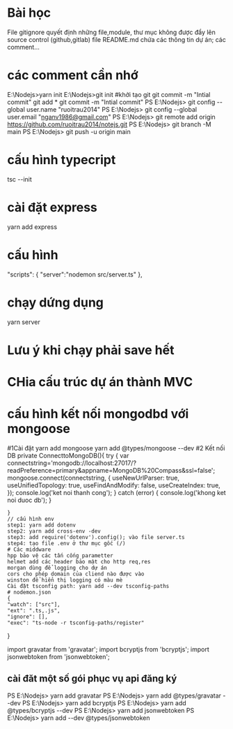 # Bài học
File gitignore quyết định những file,module, thư mục không được đẩy lên source control (github,gitlab)
file README.md chứa các thông tin dự án; các comment...
# các comment cần nhớ
E:\Nodejs>yarn init
E:\Nodejs>git init    #khởi tạo git
git commit -m "Intial commit"
git add * 
git commit -m "Intial commit"
PS E:\Nodejs> git config --global user.name "ruoitrau2014"
PS E:\Nodejs> git config --global user.email "nganv1986@gmail.com"
PS E:\Nodejs> git remote add origin https://github.com/ruoitrau2014/notejs.git
PS E:\Nodejs> git branch -M main
PS E:\Nodejs> git push -u origin main

# cấu hình typecript
tsc --init
# cài đặt express
yarn add express
# cấu hình
 "scripts": {
    "server":"nodemon src/server.ts"
  },
# chạy dứng dụng
yarn server
# Lưu ý khi chạy phải save hết
# CHia cấu trúc dự án thành MVC
# cấu hình kết nối mongodbd với mongoose
#1Cài đặt
yarn add mongoose
yarn add @types/mongoose --dev
#2 Kết nối DB
  private ConnecttoMongoDB(){
        try {
            var connectstring='mongodb://localhost:27017/?readPreference=primary&appname=MongoDB%20Compass&ssl=false';
            mongoose.connect(connectstring, {
                useNewUrlParser: true,
                useUnifiedTopology: true,
                useFindAndModify: false,
                useCreateIndex: true,
            });
            console.log('ket noi thanh cong');
        } catch (error) {
            console.log('khong ket noi duoc db');
        }
      

    }
    // cấu hình env
    step1: yarn add dotenv
    step2: yarn add cross-env -dev
    step3: add require('dotenv').config(); vào file server.ts
    step4: tạo file .env ở thư mục gốc (/)
    # Các middware
    hpp bảo vệ các tấn cống parametter
    helmet add các header bảo mật cho http req,res
    morgan dùng để logging cho dự án
    cors cho phép domain của cliend nào được vào
    winston để hiển thị logging có màu mè
    Cài đặt tsconfig path: yarn add --dev tsconfig-paths
    # nodemon.json
    {
    "watch": ["src"],
    "ext": ".ts,.js",
    "ignore": [],
    "exec": "ts-node -r tsconfig-paths/register"
  }

  import gravatar from 'gravatar';
import bcryptjs from 'bcryptjs';
import jsonwebtoken from 'jsonwebtoken';
## cài đăt một số gói phục vụ api đăng ký
PS E:\Nodejs> yarn add gravatar
PS E:\Nodejs> yarn add @types/gravatar --dev
PS E:\Nodejs> yarn add bcryptjs
PS E:\Nodejs> yarn add @types/bcryptjs --dev
PS E:\Nodejs> yarn add jsonwebtoken
PS E:\Nodejs> yarn add --dev  @types/jsonwebtoken

    